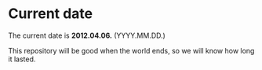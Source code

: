 # Current date

The current date is **2012.04.06.** (YYYY.MM.DD.)

This repository will be good when the world ends, so we will know how long it lasted.